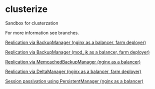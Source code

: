 # clusterize
Sandbox for clusterzation

For more information see branches.

[Replication via BackupManager (nginx as a balancer, farm deployer)](https://github.com/Silvmike/clusterize/tree/replication-backup)

[Replication via BackupManager (mod_jk as a balancer, farm deployer)](https://github.com/Silvmike/clusterize/tree/replication-backup-jk)

[Replication via MemcachedBackupManager (nginx as a balancer)](https://github.com/Silvmike/clusterize/tree/replication-backup-memcached)

[Replication via DeltaManager (nginx as a balancer, farm deployer)](https://github.com/Silvmike/clusterize/tree/replication-delta)

[Session passivation using PersistentManager (nginx as a balancer)](https://github.com/Silvmike/clusterize/tree/persistent-postgresql)
